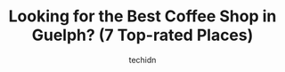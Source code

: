 ---
layout: ampstory
image: https://i0.wp.com/www.auto.or.id/wp-content/uploads/2023/06/capistrano-bistro-espresso-bar-0-guelph-1686325948.jpeg?resize=640,853
author: techidn
featured: false
description: Guelph, Ontario, Canada is a haven for Coffee Shop enthusiasts, boasting an impressive array of 7 top-notch establishments. Whether youre a seasoned connoisseur or simply curious to explore
title: Looking for the Best Coffee Shop in Guelph? (7 Top-rated Places)
cover:
   title: Looking for the Best Coffee Shop in Guelph? (7 Top-rated Places)
   subtitle: AUTO.OR.ID
   background: https://www.auto.or.id/wp-content/uploads/2023/06/capistrano-bistro-espresso-bar-0-guelph-1686325948.jpeg

pages: 
 - layout: thirds
   top: <h1>#1 Planet Bean Coffee - Wyndham</h1>
   bottom: "<p>Wowow! If you love coffee and supporting local, visit planet bean! Im personally not a coffee drinker, but I almost became one from the smell!Instead I ordered a jasmine</p>"
   background: https://www.auto.or.id/wp-content/uploads/2023/06/capistrano-bistro-espresso-bar-1-guelph-1686325949.jpeg
   backgroundblur: true
 - layout: thirds
   top: <h1>#2 Puffle Cafe</h1>
   bottom: "<p>219 Silvercreek Pkwy N Unit 7, Guelph, ON N1H 7K4, Canada</p>"
   background: https://www.auto.or.id/wp-content/uploads/2023/06/capistrano-bistro-espresso-bar-2-guelph-1686325950.jpeg
   cta:
      link: https://www.auto.or.id/looking-for-the-best-coffee-shop-in-guelph-7-top-rated-places/
      text: Looking for the Best Coffee Shop in Guelph? (7 Top-rated Places)
 - layout: thirds
   top: <h1>#3 Balzacs Guelph</h1>
   bottom: "<p>5 Gordon St #100, Guelph, ON N1H 4G8, Canada</p>"
   background: https://images.unsplash.com/photo-1625863929285-5e37a6b0df1c?ixlib=rb-4.0.3&ixid=MnwxMjA3fDB8MHxwaG90by1wYWdlfHx8fGVufDB8fHx8&auto=format&fit=crop&w=640&h=853&q=80
   cta:
      link: https://www.auto.or.id/looking-for-the-best-coffee-shop-in-guelph-7-top-rated-places/
      text: Looking for the Best Coffee Shop in Guelph? (7 Top-rated Places)
 - layout: thirds
   top: <h1>#4 Williams Fresh Cafe</h1>
   bottom: "<p>492 Edinburgh Rd S, Guelph, ON N1G 4Z1, Canada</p>"
   background: https://images.unsplash.com/photo-1501432062811-61cbb25811dc?ixlib=rb-4.0.3&ixid=MnwxMjA3fDB8MHxwaG90by1wYWdlfHx8fGVufDB8fHx8&auto=format&fit=crop&w=640&h=853&q=80
   cta:
      link: https://www.auto.or.id/looking-for-the-best-coffee-shop-in-guelph-7-top-rated-places/
      text: Looking for the Best Coffee Shop in Guelph? (7 Top-rated Places)
 - layout: thirds
   top: <h1>#5 Planet Bean Coffee - Grange</h1>
   bottom: "<p>259 Grange Rd, Guelph, ON N1E 6R5, Canada</p>"
   background: https://images.unsplash.com/photo-1612872808082-769cfb59b67d?ixlib=rb-4.0.3&ixid=MnwxMjA3fDB8MHxwaG90by1wYWdlfHx8fGVufDB8fHx8&auto=format&fit=crop&w=640&h=853&q=80
   cta:
      link: https://www.auto.or.id/looking-for-the-best-coffee-shop-in-guelph-7-top-rated-places/
      text: Looking for the Best Coffee Shop in Guelph? (7 Top-rated Places)
 - layout: thirds
   top: <h1>#6 Cavan Coffee</h1>
   bottom: "<p>1467 Gordon St S, Guelph, ON N1L 1C9, Canada</p>"
   background: https://images.unsplash.com/photo-1628188687881-0a34984b3531?ixlib=rb-4.0.3&ixid=MnwxMjA3fDB8MHxwaG90by1wYWdlfHx8fGVufDB8fHx8&auto=format&fit=crop&w=640&h=853&q=80
   cta:
      link: https://www.auto.or.id/looking-for-the-best-coffee-shop-in-guelph-7-top-rated-places/
      text: Looking for the Best Coffee Shop in Guelph? (7 Top-rated Places)
 - layout: thirds
   top: <h1>#7 Capistrano Bistro & Espresso Bar</h1>
   bottom: "<p>42 Wyndham St N, Guelph, ON N1H 4E6, Canada</p>"
   background: https://images.unsplash.com/photo-1604755948429-a463f1d43c45?ixlib=rb-4.0.3&ixid=MnwxMjA3fDB8MHxwaG90by1wYWdlfHx8fGVufDB8fHx8&auto=format&fit=crop&w=640&h=853&q=80
   cta:
      link: https://www.auto.or.id/looking-for-the-best-coffee-shop-in-guelph-7-top-rated-places/
      text: Looking for the Best Coffee Shop in Guelph? (7 Top-rated Places)
 - layout: thirds
   middle: Continue reading...
   background: https://images.unsplash.com/photo-1608578702177-1ea59540ac72?ixlib=rb-4.0.3&ixid=MnwxMjA3fDB8MHxwaG90by1wYWdlfHx8fGVufDB8fHx8&auto=format&fit=crop&w=640&h=853&q=80
   cta:
      link: https://www.auto.or.id/looking-for-the-best-coffee-shop-in-guelph-7-top-rated-places/
      text: Looking for the Best Coffee Shop in Guelph? (7 Top-rated Places)

---